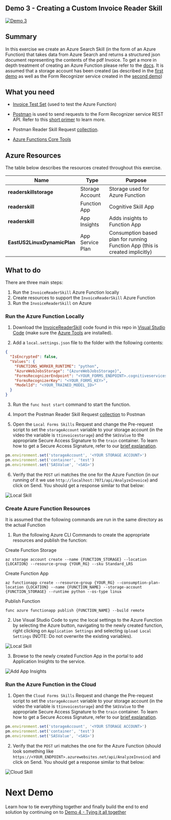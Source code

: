 ## Demo 3 - Creating a Custom Invoice Reader Skill

[![Demo 3](images/demo3.png)](https://globaleventcdn.blob.core.windows.net/assets/aiml/aiml10/videos/Demo2.mp4 "Demo 3")

## Summary
In this exercise we create an Azure Search Skill (in the form of an Azure Function) that takes data from Azure Search and returns a structured json document representing the contents of the pdf Invoice. To get a more in depth treatment of creating an Azure Function please refer to the [docs](https://docs.microsoft.com/en-us/azure/azure-functions/functions-create-first-azure-function-azure-cli?WT.mc_id=msignitethetour2019-github-aiml10). It is assumed that a storage account has been created (as described in the [first demo](demo1.md) as well as the Form Recognizer service created in the [second demo](demo2.md))


## What you need
- [Invoice Test Set](https://globaleventcdn.blob.core.windows.net/assets/aiml/aiml10/data/train.zip) (used to test the Azure Function)


- [Postman](https://www.getpostman.com/) is used to send requests to the Form Recognizer service REST API. Refer to this [short primer](postman.md) to learn more.

- Postman Reader Skill Request [collection](src/Collections/Reader_Skill.postman_collection.json).

- [Azure Functions Core Tools](https://docs.microsoft.com/en-us/azure/azure-functions/functions-run-local?WT.mc_id=msignitethetour2019-github-aiml10#v2)

## Azure Resources
The table below describes the resources created throughout this exercise.

| Name                       | Type                            | Purpose                    |
| -------------------------- | ------------------------------- | ------------------------- |
| **readerskillstorage**   | Storage Account              | Storage used for Azure Function |
| **readerskill**          | Function App                 | Cognitive Skill App |
| **readerskill**          | App Insights                   | Adds insights to Function App |
| **EastUS2LinuxDynamicPlan** | App Service Plan                   | Consumption based plan for running Function App (this is created implicitly) |

## What to do

There are three main steps:
1. Run the `InvoiceReaderSkill` Azure Function locally
2. Create resources to support the `InvoiceReaderSkill` Azure Function
3. Run the `InvoiceReaderSkill` on Azure

### Run the Azure Function Locally

1. Download the [InvoiceReaderSkill](src/InvoiceReaderSkill) code found in this repo in [Visual Studio Code](https://code.visualstudio.com/) (make sure the [Azure Tools](https://marketplace.visualstudio.com/items?itemName=ms-vscode.vscode-node-azure-pack) are installed).

2. Add a `local.settings.json` file to the folder with the following contents:

```json
{
  "IsEncrypted": false,
  "Values": {
    "FUNCTIONS_WORKER_RUNTIME": "python",
    "AzureWebJobsStorage": "{AzureWebJobsStorage}",
    "FormsRecognizerEndpoint": "<YOUR_FORMS_ENDPOINT>.cognitiveservices.azure.com",
    "FormsRecognizerKey": "<YOUR_FORMS_KEY>",
    "ModelId": "<YOUR_TRAINED_MODEL_ID>"
  }
}
```
3. Run the `func host start` command to start the function.

4. Import the Postman Reader Skill Request [collection](src/Collections/Reader_Skill.postman_collection.json) to Postman

5. Open the `Local Forms Skills` Request and change the Pre-request script to set the `storageAccount` variable to your storage account (in the video the variable is `ttinvoicestorage`) and the `SASValue` to the appropriate Secure Access Signature to the `train` container. To learn how to get a Secure Access Signature, refer to our [brief explanation](sas.md).

```javascript
pm.environment.set('storageAccount', '<YOUR STORAGE ACCOUNT>')
pm.environment.set('container', 'test')
pm.environment.set('SASValue', '<SAS>')
```

6. Verify that the `POST` uri matches the one for the Azure Function (in our running of it we use `http://localhost:7071/api/AnalyzeInvoice`) and click on Send. You should get a response similar to that below:

![Local Skill](images/local_skill.png "Local Skill")

### Create Azure Function Resources

It is assumed that the following commands are run in the same directory as the actual Function

1. Run the following Azure CLI Commands to create the appropriate resources and publish the function:

Create Function Storage

```
az storage account create --name {FUNCTION_STORAGE} --location {LOCATION} --resource-group {YOUR_RG} --sku Standard_LRS
```

Create Function App
```
az functionapp create --resource-group {YOUR_RG} --consumption-plan-location {LOCATION} --name {FUNCTION_NAME} --storage-account {FUNCTION_STORAGE} --runtime python --os-type linux
```
Publish Function
```
func azure functionapp publish {FUNCTION_NAME} --build remote
```

2. Use Visual Studio Code to sync the local settings to the Azure Function by selecting the Azure button, navigating to the newly created function, right clicking on `Application Settings` and selecting `Upload Local Settings` (NOTE: Do not overwrite the existing variables).

![Local Skill](images/upload_settings.png "Local Skill")

3. Browse to the newly created Function App in the portal to add Application Insights to the service.

![Add App Insights](images/app_insights.png "Add App Insights")

### Run the Azure Function in the Cloud

1. Open the `Cloud Forms Skills` Request and change the Pre-request script to set the `storageAccount` variable to your storage account (in the video the variable is `ttinvoicestorage`) and the `SASValue` to the appropriate Secure Access Signature to the `train` container. To learn how to get a Secure Access Signature, refer to our [brief explanation](sas.md).

```javascript
pm.environment.set('storageAccount', '<YOUR STORAGE ACCOUNT>')
pm.environment.set('container', 'test')
pm.environment.set('SASValue', '<SAS>')
```

2. Verify that the `POST` uri matches the one for the Azure Function (should look something like `https://<YOUR_ENDPOINT>.azurewebsites.net/api/AnalyzeInvoice`) and click on Send. You should get a response similar to that below:

![Cloud Skill](images/local_skill.png "Cloud Skill")

# Next Demo
Learn how to tie everything together and finally build the end to end solution by continuing on to [Demo 4 - Tying it all together](demo4.md)
